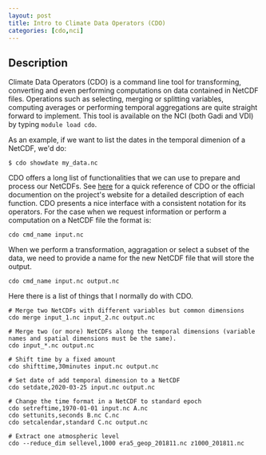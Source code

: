 ```yaml
---
layout: post
title: Intro to Climate Data Operators (CDO)
categories: [cdo,nci]
---
```


## Description

Climate Data Operators (CDO) is a command line tool for transforming, converting and even performing computations on data contained in NetCDF files. Operations such as selecting, merging or splitting variables, computing averages or performing temporal aggregations are quite straight forward to implement. This tool is available on the NCI (both Gadi and VDI) by typing `module load cdo`.

As an example, if we want to list the dates in the temporal dimenion of a NetCDF, we'd do:

```
$ cdo showdate my_data.nc
```

CDO offers a long list of functionalities that we can use to prepare and process our NetCDFs. See [here](https://github.com/ANU-WALD/ANU-WALD.github.io/raw/master/files/cdo_refcard.pdf) for a quick reference of CDO or the official documention on the project's website for a detailed description of each function. CDO presents a nice interface with a consistent notation for its operators. For the case when we request information or perform a computation on a NetCDF file the format is:

```
cdo cmd_name input.nc
```

When we perform a transformation, aggragation or select a subset of the data, we need to provide a name for the new NetCDF file that will store the output.

```
cdo cmd_name input.nc output.nc
```

Here there is a list of things that I normally do with CDO.

```
# Merge two NetCDFs with different variables but common dimensions
cdo merge input_1.nc input_2.nc output.nc

# Merge two (or more) NetCDFs along the temporal dimensions (variable names and spatial dimensions must be the same).
cdo input_*.nc output.nc

# Shift time by a fixed amount
cdo shifttime,30minutes input.nc output.nc

# Set date of add temporal dimension to a NetCDF
cdo setdate,2020-03-25 input.nc output.nc

# Change the time format in a NetCDF to standard epoch
cdo setreftime,1970-01-01 input.nc A.nc
cdo settunits,seconds B.nc C.nc
cdo setcalendar,standard C.nc output.nc

# Extract one atmospheric level
cdo --reduce_dim sellevel,1000 era5_geop_201811.nc z1000_201811.nc
```

